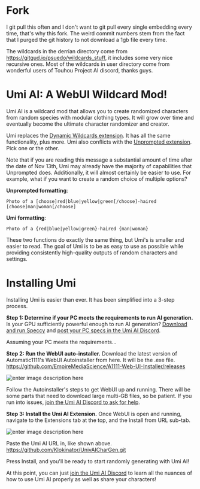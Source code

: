 # Fork
I git pull this often and I don't want to git pull every single embedding every time, that's why this fork.
The weird commit numbers stem from the fact that I purged the git history to not download a 1gb file every time.

The wildcards in the derrian directory come from https://gitgud.io/psuedo/wildcards_stuff, it includes some very nice recursive ones.
Most of the wildcards in user directory come from wonderful users of Touhou Project AI discord, thanks guys.

# Umi AI: A WebUI Wildcard Mod!

Umi AI is a wildcard mod that allows you to create randomized characters from random species with modular clothing types. It will grow over time and eventually become the ultimate character randomizer and creator.

Umi replaces the [Dynamic Wildcards extension](https://github.com/AUTOMATIC1111/stable-diffusion-webui-wildcards). It has all the same functionality, plus more. Umi also conflicts with the [Unprompted extension](https://github.com/ThereforeGames/unprompted). Pick one or the other.

Note that if you are reading this message a substantial amount of time after the date of Nov 13th, Umi may already have the majority of capabilities that Unprompted does. Additionally, it will almost certainly be easier to use. For example, what if you want to create a random choice of multiple options?

**Unprompted formatting**:

    Photo of a [choose]red|blue|yellow|green[/choose]-haired [choose]man|woman[/choose]

**Umi formatting**:

    Photo of a {red|blue|yellow|green}-haired {man|woman}

These two functions do exactly the same thing, but Umi's is smaller and easier to read. The goal of Umi is to be as easy to use as possible while providing consistently high-quality outputs of random characters and settings.

# Installing Umi

Installing Umi is easier than ever. It has been simplified into a 3-step process.

**Step 1: Determine if your PC meets the requirements to run AI generation.**
Is your GPU sufficiently powerful enough to run AI generation? [Download and run Speccy](https://www.ccleaner.com/speccy) and [post your PC specs in the Umi AI Discord](https://discord.gg/9K7j7DTfG2).

Assuming your PC meets the requirements...

**Step 2: Run the WebUI auto-installer.**
Download the latest version of Automatic1111's WebUI Autoinstaller from here. It will be the .exe file.
https://github.com/EmpireMediaScience/A1111-Web-UI-Installer/releases

![enter image description here](https://i.imgur.com/0u8KwOt.png)

Follow the Autoinstaller's steps to get WebUI up and running. There will be some parts that need to download large multi-GB files, so be patient. If you run into issues, [join the Umi AI Discord to ask for help](https://discord.gg/9K7j7DTfG2).

**Step 3: Install the Umi AI Extension.**
Once WebUI is open and running, navigate to the Extensions tab at the top, and the Install from URL sub-tab.

![enter image description here](https://i.imgur.com/gBqmnyz.png)

Paste the Umi AI URL in, like shown above.
https://github.com/Klokinator/UnivAICharGen.git

Press Install, and you'll be ready to start randomly generating with Umi AI!

At this point, you can just [join the Umi AI Discord](https://discord.gg/9K7j7DTfG2) to learn all the nuances of how to use Umi AI properly as well as share your characters!
